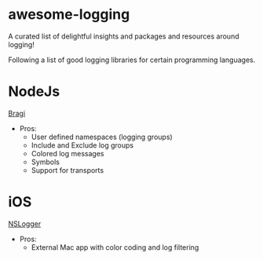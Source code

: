 awesome-logging
===============

A curated list of delightful insights and packages and resources around logging!

Following a list of good logging libraries for certain programming languages.


# NodeJs
[Bragi](https://github.com/enoex/Bragi-Node)

* Pros:
	* User defined namespaces (logging groups)
	* Include and Exclude log groups
	* Colored log messages
	* Symbols
	* Support for transports

# iOS
[NSLogger](https://github.com/enoex/Bragi-Node)
* Pros:
	* External Mac app with color coding and log filtering


